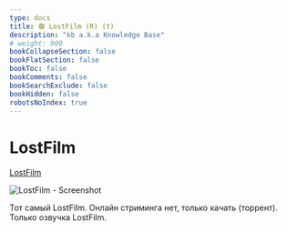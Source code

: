 ```yaml
---
type: docs
title: 🟢 LostFilm (R) (t)
description: "kb a.k.a Knowledge Base"
# weight: 900
bookCollapseSection: false
bookFlatSection: false
bookToc: false
bookComments: false
bookSearchExclude: false
bookHidden: false
robotsNoIndex: true
---
```


# LostFilm

[LostFilm](https://www.lostfilm.tv/?nt)

![LostFilm - Screenshot](@img/lostfilm-screenshot.avif)

Тот самый LostFilm. Онлайн стриминга нет, только качать (торрент). Только озвучка LostFilm.
